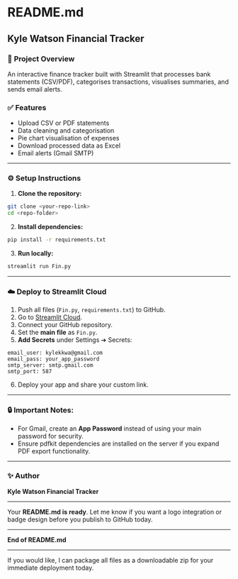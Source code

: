 # README.md

## Kyle Watson Financial Tracker

### 🚀 **Project Overview**
An interactive finance tracker built with Streamlit that processes bank statements (CSV/PDF), categorises transactions, visualises summaries, and sends email alerts.

### ✅ **Features**
- Upload CSV or PDF statements
- Data cleaning and categorisation
- Pie chart visualisation of expenses
- Download processed data as Excel
- Email alerts (Gmail SMTP)

---

### ⚙️ **Setup Instructions**

1. **Clone the repository:**
```bash
git clone <your-repo-link>
cd <repo-folder>
```

2. **Install dependencies:**
```bash
pip install -r requirements.txt
```

3. **Run locally:**
```bash
streamlit run Fin.py
```

---

### ☁️ **Deploy to Streamlit Cloud**

1. Push all files (`Fin.py`, `requirements.txt`) to GitHub.
2. Go to [Streamlit Cloud](https://share.streamlit.io).
3. Connect your GitHub repository.
4. Set the **main file** as `Fin.py`.
5. **Add Secrets** under Settings ➔ Secrets:
```
email_user: kylekkwa@gmail.com
email_pass: your_app_password
smtp_server: smtp.gmail.com
smtp_port: 587
```

6. Deploy your app and share your custom link.

---

### 🔒 **Important Notes:**
- For Gmail, create an **App Password** instead of using your main password for security.
- Ensure pdfkit dependencies are installed on the server if you expand PDF export functionality.

---

### ✨ **Author**
**Kyle Watson Financial Tracker**

---

Your **README.md is ready**. Let me know if you want a logo integration or badge design before you publish to GitHub today.

---

**End of README.md**

---

If you would like, I can package all files as a downloadable zip for your immediate deployment today.
